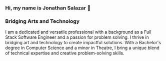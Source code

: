 ### Hi, my name is Jonathan Salazar 👋
<h3 align="left">Bridging Arts and Technology
</h3>

<p align="left">
I am a dedicated and versatile professional with a background as a Full Stack Software Engineer and a passion for problem solving. 
I thrive in bridging art and technology to create impactful solutions. With a Bachelor's degree in Computer Science and a minor in Theatre, 
I bring a unique blend of technical expertise and creative problem-solving skills.
</p>

<!--
**jonsalaz/jonsalaz** is a ✨ _special_ ✨ repository because its `README.md` (this file) appears on your GitHub profile.

Here are some ideas to get you started:

- 🔭 I’m currently working on ...
- 🌱 I’m currently learning ...
- 👯 I’m looking to collaborate on ...
- 🤔 I’m looking for help with ...
- 💬 Ask me about ...
- 📫 How to reach me: ...
- 😄 Pronouns: ...
- ⚡ Fun fact: ...
-->
